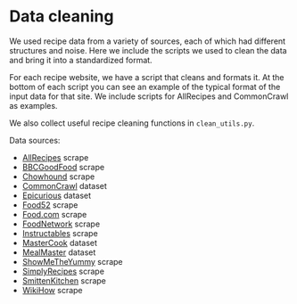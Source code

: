 # Data cleaning

We used recipe data from a variety of sources, each of which had different structures and noise. Here we include the scripts we used to clean the data and bring it into a standardized format.

For each recipe website, we have a script that cleans and formats it. At the bottom of each script you can see an example of the typical format of the input data for that site. We include scripts for AllRecipes and CommonCrawl as examples.

We also collect useful recipe cleaning functions in `clean_utils.py`.

Data sources:
* [AllRecipes](https://www.allrecipes.com/) scrape
* [BBCGoodFood](https://www.bbcgoodfood.com/) scrape
* [Chowhound](https://www.chowhound.com/) scrape
* [CommonCrawl](https://commoncrawl.org/) dataset
* [Epicurious](https://www.kaggle.com/hugodarwood/epirecipes) dataset
* [Food52](https://food52.com/) scrape
* [Food.com](https://www.food.com/) scrape
* [FoodNetwork](https://www.foodnetwork.com/) scrape
* [Instructables](https://www.instructables.com/) scrape
* [MasterCook](http://www.ffts.com/recipes.htm) dataset
* [MealMaster](http://www.ffts.com/recipes.htm) dataset
* [ShowMeTheYummy](https://showmetheyummy.com/) scrape
* [SimplyRecipes](https://www.simplyrecipes.com/) scrape
* [SmittenKitchen](https://smittenkitchen.com/) scrape
* [WikiHow](https://www.wikihow.com) scrape
